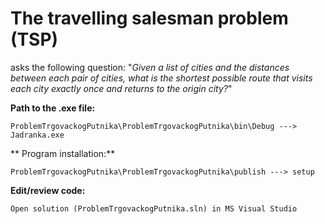 # The travelling salesman problem (TSP) 
asks the following question: "*Given a list of cities and the distances between each pair of cities, what is the shortest possible route that visits each city exactly once and returns to the origin city?*"

**Path to the .exe file:**
```
ProblemTrgovackogPutnika\ProblemTrgovackogPutnika\bin\Debug ---> Jadranka.exe
```


**
Program installation:**
```
ProblemTrgovackogPutnika\ProblemTrgovackogPutnika\publish ---> setup
```



**Edit/review code:**
```
Open solution (ProblemTrgovackogPutnika.sln) in MS Visual Studio
```